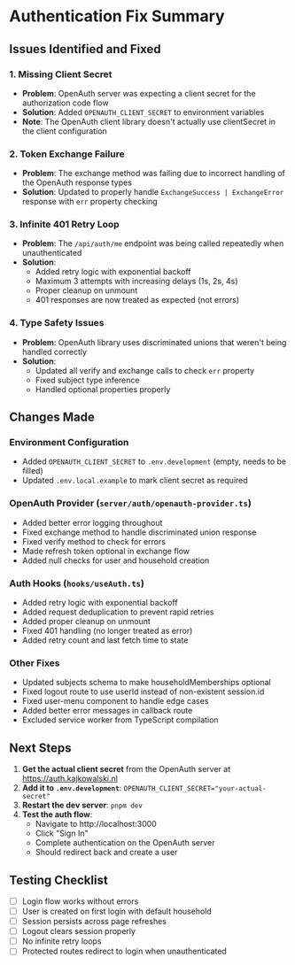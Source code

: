 # Authentication Fix Summary

## Issues Identified and Fixed

### 1. Missing Client Secret
- **Problem**: OpenAuth server was expecting a client secret for the authorization code flow
- **Solution**: Added `OPENAUTH_CLIENT_SECRET` to environment variables
- **Note**: The OpenAuth client library doesn't actually use clientSecret in the client configuration

### 2. Token Exchange Failure
- **Problem**: The exchange method was failing due to incorrect handling of the OpenAuth response types
- **Solution**: Updated to properly handle `ExchangeSuccess | ExchangeError` response with `err` property checking

### 3. Infinite 401 Retry Loop
- **Problem**: The `/api/auth/me` endpoint was being called repeatedly when unauthenticated
- **Solution**: 
  - Added retry logic with exponential backoff
  - Maximum 3 attempts with increasing delays (1s, 2s, 4s)
  - Proper cleanup on unmount
  - 401 responses are now treated as expected (not errors)

### 4. Type Safety Issues
- **Problem**: OpenAuth library uses discriminated unions that weren't being handled correctly
- **Solution**: 
  - Updated all verify and exchange calls to check `err` property
  - Fixed subject type inference
  - Handled optional properties properly

## Changes Made

### Environment Configuration
- Added `OPENAUTH_CLIENT_SECRET` to `.env.development` (empty, needs to be filled)
- Updated `.env.local.example` to mark client secret as required

### OpenAuth Provider (`server/auth/openauth-provider.ts`)
- Added better error logging throughout
- Fixed exchange method to handle discriminated union response
- Fixed verify method to check for errors
- Made refresh token optional in exchange flow
- Added null checks for user and household creation

### Auth Hooks (`hooks/useAuth.ts`)
- Added retry logic with exponential backoff
- Added request deduplication to prevent rapid retries
- Added proper cleanup on unmount
- Fixed 401 handling (no longer treated as error)
- Added retry count and last fetch time to state

### Other Fixes
- Updated subjects schema to make householdMemberships optional
- Fixed logout route to use userId instead of non-existent session.id
- Fixed user-menu component to handle edge cases
- Added better error messages in callback route
- Excluded service worker from TypeScript compilation

## Next Steps

1. **Get the actual client secret** from the OpenAuth server at https://auth.kajkowalski.nl
2. **Add it to `.env.development`**: `OPENAUTH_CLIENT_SECRET="your-actual-secret"`
3. **Restart the dev server**: `pnpm dev`
4. **Test the auth flow**:
   - Navigate to http://localhost:3000
   - Click "Sign In"
   - Complete authentication on the OpenAuth server
   - Should redirect back and create a user

## Testing Checklist
- [ ] Login flow works without errors
- [ ] User is created on first login with default household
- [ ] Session persists across page refreshes
- [ ] Logout clears session properly
- [ ] No infinite retry loops
- [ ] Protected routes redirect to login when unauthenticated